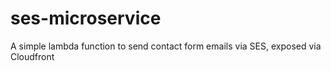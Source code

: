 # ses-microservice
A simple lambda function to send contact form emails via SES, exposed via Cloudfront
